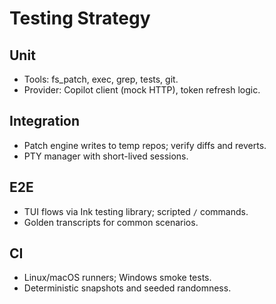 # Testing Strategy

## Unit
- Tools: fs_patch, exec, grep, tests, git.
- Provider: Copilot client (mock HTTP), token refresh logic.

## Integration
- Patch engine writes to temp repos; verify diffs and reverts.
- PTY manager with short-lived sessions.

## E2E
- TUI flows via Ink testing library; scripted `/` commands.
- Golden transcripts for common scenarios.

## CI
- Linux/macOS runners; Windows smoke tests.
- Deterministic snapshots and seeded randomness.
